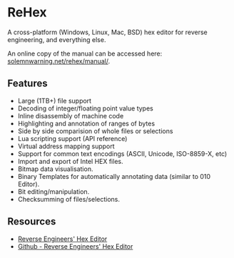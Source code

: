 # ReHex

A cross-platform (Windows, Linux, Mac, BSD) hex editor for reverse
engineering, and everything else.

An online copy of the manual can be accessed here:
[solemnwarning.net/rehex/manual/][01].

## Features

* Large (1TB+) file support
* Decoding of integer/floating point value types
* Inline disassembly of machine code
* Highlighting and annotation of ranges of bytes
* Side by side comparision of whole files or selections
* Lua scripting support (API reference)
* Virtual address mapping support
* Support for common text encodings (ASCII, Unicode, ISO-8859-X, etc)
* Import and export of Intel HEX files.
* Bitmap data visualisation.
* Binary Templates for automatically annotating data (similar to 010 Editor).
* Bit editing/manipulation.
* Checksumming of files/selections.

## Resources

* [Reverse Engineers' Hex Editor][01]
* [Github - Reverse Engineers' Hex Editor][02]

[01]: https://rehex.solemnwarning.net/
[02]: https://github.com/solemnwarning/rehex
